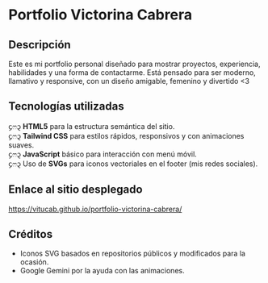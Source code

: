 # Portfolio Victorina Cabrera

## Descripción

Este es mi portfolio personal diseñado para mostrar proyectos, experiencia, habilidades y una forma de contactarme. Está pensado para ser moderno, llamativo y responsive, con un diseño amigable, femenino y divertido <3

## Tecnologías utilizadas

᧔ෆ᧓ **HTML5** para la estructura semántica del sitio.  
᧔ෆ᧓ **Tailwind CSS** para estilos rápidos, responsivos y con animaciones suaves.  
᧔ෆ᧓ **JavaScript** básico para interacción con menú móvil.  
᧔ෆ᧓ Uso de **SVGs** para iconos vectoriales en el footer (mis redes sociales).

## Enlace al sitio desplegado

https://vitucab.github.io/portfolio-victorina-cabrera/

## Créditos
 
- Iconos SVG basados en repositorios públicos y modificados para la ocasión.
- Google Gemini por la ayuda con las animaciones.
